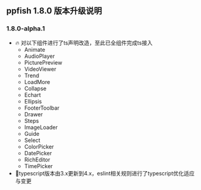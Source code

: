 ## ppfish 1.8.0 版本升级说明

### 1.8.0-alpha.1
- 🔥 对以下组件进行了ts声明改造，至此已全组件完成ts接入
  - Animate
  - AudioPlayer
  - PicturePreview
  - VideoViewer
  - Trend
  - LoadMore
  - Collapse
  - Echart
  - Ellipsis
  - FooterToolbar
  - Drawer
  - Steps
  - ImageLoader
  - Guide
  - Select
  - ColorPicker
  - DatePicker
  - RichEditor
  - TimePicker
- 🔨typescript版本由3.x更新到4.x，eslint相关规则进行了typescript优化适应与变更
